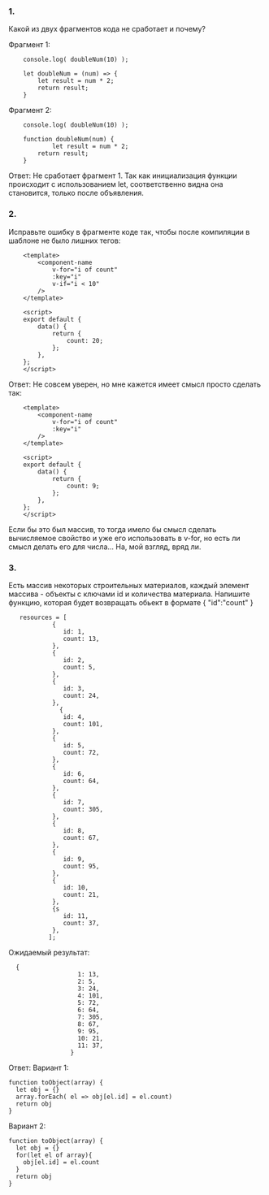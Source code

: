 ###  1.  
Какой из двух фрагментов кода не сработает и почему?
  
Фрагмент 1:
```	
	console.log( doubleNum(10) );

	let doubleNum = (num) => {
		let result = num * 2;
		return result;
	}
```  

Фрагмент 2:
```
	console.log( doubleNum(10) );

	function doubleNum(num) {
    		let result = num * 2;
		return result;
	}
```  

Ответ: Не сработает фрагмент 1. Так как инициализация функции происходит с использованием let, соответственно видна она становится, только после объявления.

### 2.  
Исправьте ошибку в фрагменте коде так, чтобы после компиляции в шаблоне не было лишних тегов:
```
	<template>
		<component-name
			v-for="i of count" 
			:key="i"
			v-if="i < 10" 
		/>
	</template>

	<script>
	export default {
		data() {
			return {
				count: 20;
			};
		},
	};
	</script>  
```  
Ответ: Не совсем уверен, но мне кажется имеет смысл просто сделать так:
```
	<template>
		<component-name
			v-for="i of count" 
			:key="i"
		/>
	</template>

	<script>
	export default {
		data() {
			return {
				count: 9;
			};
		},
	};
	</script>  
```
Если бы это был массив, то тогда имело бы смысл сделать вычисляемое свойство и уже его использовать в v-for, но есть ли смысл делать его для числа... На, мой взгляд, вряд ли.

### 3.  
Есть массив некоторых строительных материалов, каждый элемент массива - объекты с ключами id и количества материала. Напишите функцию, которая будет возвращать oбьект в формате { "id":"count" }

```
   resources = [
			{
			   id: 1,
			   count: 13,
   			},
			{
			   id: 2,
			   count: 5,
   			}, 
			{
			   id: 3,
			   count: 24,
   			},
		      {
			   id: 4,
			   count: 101,
   			}, 
			{
			   id: 5,
			   count: 72,
   			}, 
			{
			   id: 6,
			   count: 64,
   			}, 
			{
			   id: 7,
			   count: 305,
   			}, 
			{
			   id: 8,
			   count: 67,
   			}, 
			{
			   id: 9,
			   count: 95,
   			}, 
			{
			   id: 10,
			   count: 21,
   			}, 
			{s
			   id: 11,
			   count: 37,
   			},
		   ];
```  

Ожидаемый результат: 

```
  {
				   1: 13,
				   2: 5,
				   3: 24,
				   4: 101,
				   5: 72,
				   6: 64,
				   7: 305,
				   8: 67,
				   9: 95,
				   10: 21,
				   11: 37,
			     }
```  

Ответ: 
Вариант 1:
```
function toObject(array) {
  let obj = {}
  array.forEach( el => obj[el.id] = el.count)
  return obj
}
```
Вариант 2:
```
function toObject(array) {
  let obj = {}
  for(let el of array){
    obj[el.id] = el.count
  }
  return obj
}
```
